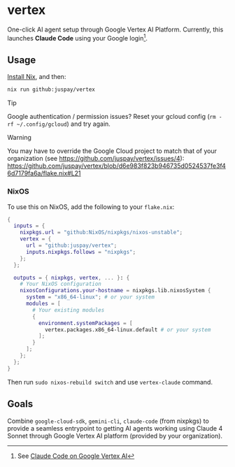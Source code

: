 # vertex

One-click AI agent setup through Google Vertex AI Platform. Currently, this launches **Claude Code** using your Google login[^cc].

[^cc]: See [Claude Code on Google Vertex AI](https://docs.anthropic.com/en/docs/claude-code/google-vertex-ai)

## Usage

[Install Nix](https://nixos.asia/en/install), and then:

```sh
nix run github:juspay/vertex
```

> [!TIP]
> Google authentication / permission issues? Reset your gcloud config (`rm -rf ~/.config/gcloud`) and try again.

> [!WARNING]
> You may have to override the Google Cloud project to match that of your organization (see https://github.com/juspay/vertex/issues/4):
> https://github.com/juspay/vertex/blob/d6e983f823b946735d0524537fe3f46d7179fa6a/flake.nix#L21

### NixOS

To use this on NixOS, add the following to your `flake.nix`:

```nix
{
  inputs = {
    nixpkgs.url = "github:NixOS/nixpkgs/nixos-unstable";
    vertex = {
      url = "github:juspay/vertex";
      inputs.nixpkgs.follows = "nixpkgs";
    };
  };

  outputs = { nixpkgs, vertex, ... }: {
    # Your NixOS configuration
    nixosConfigurations.your-hostname = nixpkgs.lib.nixosSystem {
      system = "x86_64-linux"; # or your system
      modules = [
        # Your existing modules
        {
          environment.systemPackages = [
            vertex.packages.x86_64-linux.default # or your system
          ];
        }
      ];
    };
  };
}
```

Then run `sudo nixos-rebuild switch` and use `vertex-claude` command.

## Goals

Combine `google-cloud-sdk`, `gemini-cli`, `claude-code` (from nixpkgs) to provide a seamless entrypoint to getting AI agents working using Claude 4 Sonnet through Google Vertex AI platform (provided by your organization).
